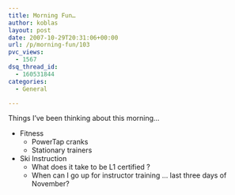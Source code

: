 ```yaml
---
title: Morning Fun…
author: koblas
layout: post
date: 2007-10-29T20:31:06+00:00
url: /p/morning-fun/103
pvc_views:
  - 1567
dsq_thread_id:
  - 160531844
categories:
  - General

---
```

Things I&#8217;ve been thinking about this morning&#8230;

  * Fitness 
      * PowerTap cranks 
      * Stationary trainers 
  * Ski Instruction 
      * What does it take to be L1 certified ? 
      * When can I go up for instructor training &#8230; last three days of November?